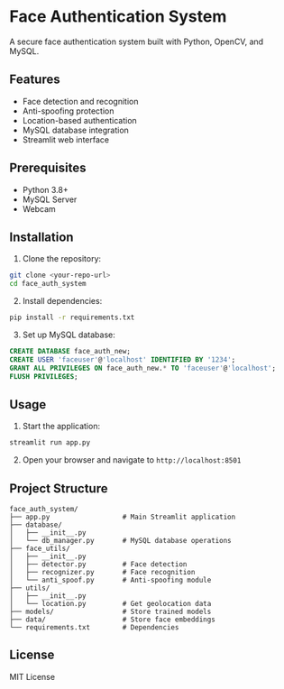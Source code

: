 # Face Authentication System

A secure face authentication system built with Python, OpenCV, and MySQL.

## Features

- Face detection and recognition
- Anti-spoofing protection
- Location-based authentication
- MySQL database integration
- Streamlit web interface

## Prerequisites

- Python 3.8+
- MySQL Server
- Webcam

## Installation

1. Clone the repository:
```bash
git clone <your-repo-url>
cd face_auth_system
```

2. Install dependencies:
```bash
pip install -r requirements.txt
```

3. Set up MySQL database:
```sql
CREATE DATABASE face_auth_new;
CREATE USER 'faceuser'@'localhost' IDENTIFIED BY '1234';
GRANT ALL PRIVILEGES ON face_auth_new.* TO 'faceuser'@'localhost';
FLUSH PRIVILEGES;
```

## Usage

1. Start the application:
```bash
streamlit run app.py
```

2. Open your browser and navigate to `http://localhost:8501`

## Project Structure

```
face_auth_system/
├── app.py                  # Main Streamlit application
├── database/
│   ├── __init__.py
│   └── db_manager.py       # MySQL database operations
├── face_utils/
│   ├── __init__.py
│   ├── detector.py         # Face detection
│   ├── recognizer.py       # Face recognition
│   └── anti_spoof.py       # Anti-spoofing module
├── utils/
│   ├── __init__.py
│   └── location.py         # Get geolocation data
├── models/                 # Store trained models
├── data/                   # Store face embeddings
└── requirements.txt        # Dependencies
```

## License

MIT License 